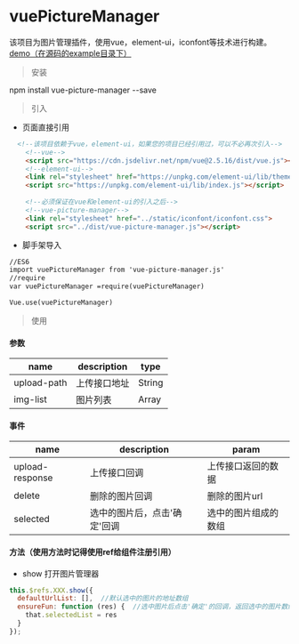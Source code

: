 # vuePictureManager
该项目为图片管理插件，使用vue，element-ui，iconfont等技术进行构建。
[demo（在源码的example目录下）](https://trubasa.github.io/vuePictureManager/example/index.html)

> 安装

npm install vue-picture-manager --save


> 引入

- 页面直接引用

```html
  <!--该项目依赖于vue，element-ui，如果您的项目已经引用过，可以不必再次引入-->
    <!--vue-->
    <script src="https://cdn.jsdelivr.net/npm/vue@2.5.16/dist/vue.js"></script>
    <!--element-ui-->
    <link rel="stylesheet" href="https://unpkg.com/element-ui/lib/theme-chalk/index.css">
    <script src="https://unpkg.com/element-ui/lib/index.js"></script>
    
    <!--必须保证在vue和element-ui的引入之后-->
    <!--vue-picture-manager-->
    <link rel="stylesheet" href="../static/iconfont/iconfont.css">
    <script src="../dist/vue-picture-manager.js"></script>
 ```

- 脚手架导入
```html
//ES6
import vuePictureManager from 'vue-picture-manager.js'
//require
var vuePictureManager =require(vuePictureManager)

Vue.use(vuePictureManager)

```

> 使用

#### 参数

name | description | type 
--- | --- | ---
upload-path | 上传接口地址 | String
img-list | 图片列表 | Array

#### 事件

name | description | param 
--- | --- | ---
upload-response| 上传接口回调 | 上传接口返回的数据
delete | 删除的图片回调 | 删除的图片url
selected | 选中的图片后，点击'确定'回调 | 选中的图片组成的数组

#### 方法（使用方法时记得使用ref给组件注册引用）

- show 打开图片管理器
```javascript
this.$refs.XXX.show({
  defaultUrlList: [],  //默认选中的图片的地址数组
  ensureFun: function (res) {  //选中图片后点击'确定'的回调，返回选中的图片数组
    that.selectedList = res  
  }
});
```


